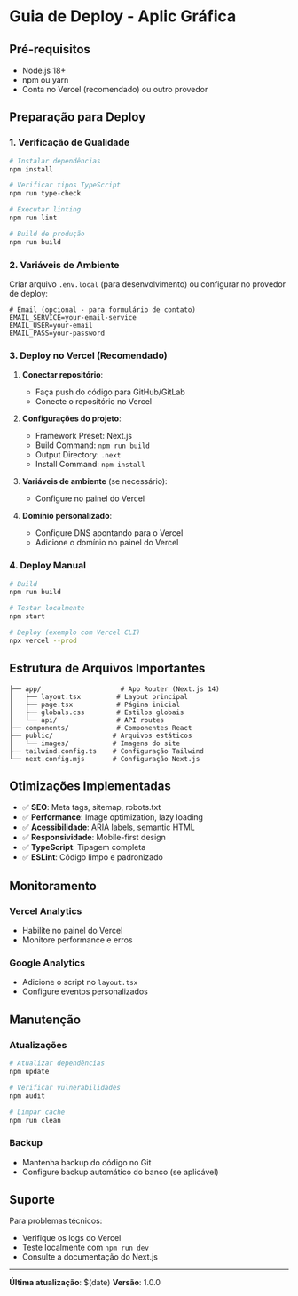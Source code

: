 # Guia de Deploy - Aplic Gráfica

## Pré-requisitos

- Node.js 18+ 
- npm ou yarn
- Conta no Vercel (recomendado) ou outro provedor

## Preparação para Deploy

### 1. Verificação de Qualidade

```bash
# Instalar dependências
npm install

# Verificar tipos TypeScript
npm run type-check

# Executar linting
npm run lint

# Build de produção
npm run build
```

### 2. Variáveis de Ambiente

Criar arquivo `.env.local` (para desenvolvimento) ou configurar no provedor de deploy:

```env
# Email (opcional - para formulário de contato)
EMAIL_SERVICE=your-email-service
EMAIL_USER=your-email
EMAIL_PASS=your-password
```

### 3. Deploy no Vercel (Recomendado)

1. **Conectar repositório**:
   - Faça push do código para GitHub/GitLab
   - Conecte o repositório no Vercel

2. **Configurações do projeto**:
   - Framework Preset: Next.js
   - Build Command: `npm run build`
   - Output Directory: `.next`
   - Install Command: `npm install`

3. **Variáveis de ambiente** (se necessário):
   - Configure no painel do Vercel

4. **Domínio personalizado**:
   - Configure DNS apontando para o Vercel
   - Adicione o domínio no painel do Vercel

### 4. Deploy Manual

```bash
# Build
npm run build

# Testar localmente
npm start

# Deploy (exemplo com Vercel CLI)
npx vercel --prod
```

## Estrutura de Arquivos Importantes

```
├── app/                    # App Router (Next.js 14)
│   ├── layout.tsx         # Layout principal
│   ├── page.tsx           # Página inicial
│   ├── globals.css        # Estilos globais
│   └── api/               # API routes
├── components/            # Componentes React
├── public/               # Arquivos estáticos
│   └── images/           # Imagens do site
├── tailwind.config.ts    # Configuração Tailwind
└── next.config.mjs       # Configuração Next.js
```

## Otimizações Implementadas

- ✅ **SEO**: Meta tags, sitemap, robots.txt
- ✅ **Performance**: Image optimization, lazy loading
- ✅ **Acessibilidade**: ARIA labels, semantic HTML
- ✅ **Responsividade**: Mobile-first design
- ✅ **TypeScript**: Tipagem completa
- ✅ **ESLint**: Código limpo e padronizado

## Monitoramento

### Vercel Analytics
- Habilite no painel do Vercel
- Monitore performance e erros

### Google Analytics
- Adicione o script no `layout.tsx`
- Configure eventos personalizados

## Manutenção

### Atualizações
```bash
# Atualizar dependências
npm update

# Verificar vulnerabilidades
npm audit

# Limpar cache
npm run clean
```

### Backup
- Mantenha backup do código no Git
- Configure backup automático do banco (se aplicável)

## Suporte

Para problemas técnicos:
- Verifique os logs do Vercel
- Teste localmente com `npm run dev`
- Consulte a documentação do Next.js

---

**Última atualização**: $(date)
**Versão**: 1.0.0 